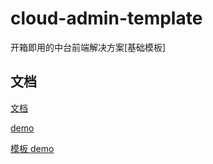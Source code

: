 # cloud-admin-template

开箱即用的中台前端解决方案[基础模板]

## 文档

[文档](https://vusion-templates.github.io/cloud-admin-site/)

[demo](https://vusion-templates.github.io/cloud-admin/)

[模板 demo](https://vusion-templates.github.io/cloud-admin-template/)
